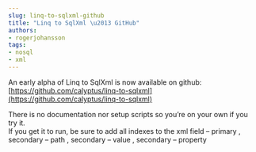 ```yaml
---
slug: linq-to-sqlxml-github
title: "Linq to SqlXml \u2013 GitHub"
authors:
- rogerjohansson
tags:
- nosql
- xml
---
```

An early alpha of Linq to SqlXml is now available on github: [https://github.com/calyptus/linq-to-sqlxml](https://github.com/calyptus/linq-to-sqlxml)

<!-- truncate -->

There is no documentation nor setup scripts so you’re on your own if you try it.  
If you get it to run, be sure to add all indexes to the xml field – primary , secondary – path , secondary – value , secondary – property
